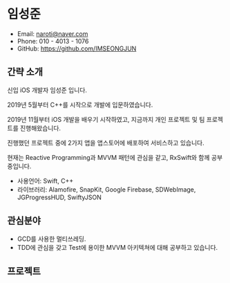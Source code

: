 
# 임성준

- Email: naroti@naver.com
- Phone: 010 - 4013 - 1076
- GitHub: https://github.com/IMSEONGJUN

## 간략 소개
신입 iOS 개발자 임성준 입니다.

2019년 5월부터 C++를 시작으로 개발에 입문하였습니다.  

2019년 11월부터 iOS 개발을 배우기 시작하였고, 지금까지 개인 프로젝트 및 팀 프로젝트를 진행해왔습니다.

진행했던 프로젝트 중에 2가지 앱을 앱스토어에 배포하여 서비스하고 있습니다.

현재는 Reactive Programming과 MVVM 패턴에 관심을 같고, RxSwift와 함께 공부중입니다.

- 사용언어: Swift, C++
- 라이브러리: Alamofire, SnapKit, Google Firebase, SDWebImage, JGProgressHUD, SwiftyJSON

## 관심분야
- GCD를 사용한 멀티쓰레딩.
- TDD에 관심을 갖고 Test에 용이한 MVVM 아키텍쳐에 대해 공부하고 있습니다.

## 프로젝트
